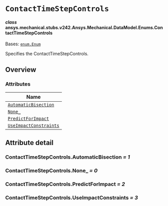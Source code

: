 # `ContactTimeStepControls`

<a id="ansys.mechanical.stubs.v242.Ansys.Mechanical.DataModel.Enums.ContactTimeStepControls"></a>

#### *class* ansys.mechanical.stubs.v242.Ansys.Mechanical.DataModel.Enums.ContactTimeStepControls

Bases: [`enum.Enum`](https://docs.python.org/3/library/enum.html#enum.Enum)

Specifies the ContactTimeStepControls.

<!-- !! processed by numpydoc !! -->

<a id="overview"></a>

## Overview

### Attributes

| Name |
| -------------------------------------------------------------------------------------------------------------------------------------------------------- |
| [`AutomaticBisection`](#ContactTimeStepControls.AutomaticBisection) |
| [`None_`](#ContactTimeStepControls.None_) |
| [`PredictForImpact`](#ContactTimeStepControls.PredictForImpact) |
| [`UseImpactConstraints`](#ContactTimeStepControls.UseImpactConstraints) |

<a id="attribute-detail"></a>

## Attribute detail

<a id="ContactTimeStepControls.AutomaticBisection"></a>

### ContactTimeStepControls.AutomaticBisection *= 1*

<a id="ContactTimeStepControls.None_"></a>

### ContactTimeStepControls.None_ *= 0*

<a id="ContactTimeStepControls.PredictForImpact"></a>

### ContactTimeStepControls.PredictForImpact *= 2*

<a id="ContactTimeStepControls.UseImpactConstraints"></a>

### ContactTimeStepControls.UseImpactConstraints *= 3*


